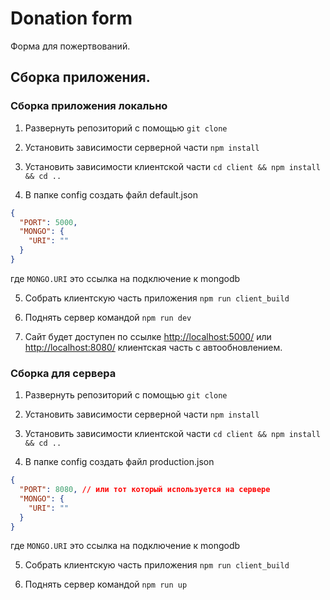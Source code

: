 # Donation form

Форма для пожертвований.

## Сборка приложения.

### Сборка приложения локально

1. Развернуть репозиторий с помощью `git clone`

2. Установить зависимости серверной части `npm install`

3. Установить зависимости клиентской части `cd client && npm install && cd ..`

4. В папке config создать файл default.json
```json
{
  "PORT": 5000,
  "MONGO": {
    "URI": ""
  }
}
```
где `MONGO.URI` это ссылка на подключение к mongodb

5. Собрать клиентскую часть приложения `npm run client_build`

6. Поднять сервер командой `npm run dev`

7. Сайт будет доступен по ссылке [http://localhost:5000/](http://localhost:5000/) или [http://localhost:8080/](http://localhost:8080/) клиентская часть с автообновлением.

### Сборка для сервера

1. Развернуть репозиторий с помощью `git clone`

2. Установить зависимости серверной части `npm install`

3. Установить зависимости клиентской части `cd client && npm install && cd ..`

4. В папке config создать файл production.json
```json
{
  "PORT": 8080, // или тот который используется на сервере
  "MONGO": {
    "URI": ""
  }
}
```
где `MONGO.URI` это ссылка на подключение к mongodb

5. Собрать клиентскую часть приложения `npm run client_build`

6. Поднять сервер командой `npm run up`
